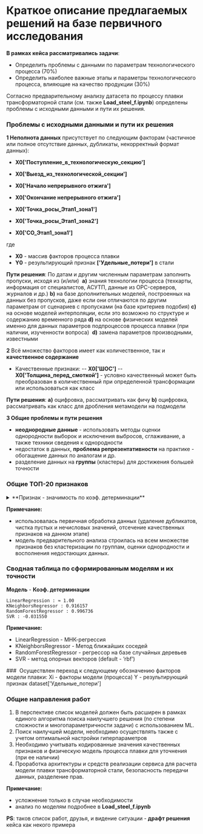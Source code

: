 # Краткое описание предлагаемых решений на базе первичного исследования

**В рамках кейса рассматривались задачи**:
- Определить проблемы с данными по параметрам технологического процесса (70%)
- Определить наиболее важные этапы и параметры технологического процесса, влияющие на
качество продукции (30%)

Согласно предварительному анализу датасета по процессу плавки трансформаторной стали (см. также **Load_steel_f.ipynb**) определены проблемы с исходными данными и пути их решения.

### **Проблемы с исходными данными и пути их решения**
**1 Неполнота данных** присутствует по следующим факторам (частичное или полное отсутствие данных, дубликаты, некорректный формат данных):
- **X0['Поступление_в_технологическую_секцию']**
- **X0['Выезд_из_технологической_секции']**

- **X0['Начало непрерывного отжига']**
- **X0['Окончание непрерывного отжига']**

- **X0['Точка_росы_Этап1_зона1']**
- **X0['Точка_росы_Этап1_зона2']**
- **X0['CO_Этап1_зона1']**

где
- **X0** - массив факторов процесса плавки
- **Y0** - результирующий признак **['Удельные_потери']** в стали

**Пути решения**:
По датам и другим численным параметрам заполнить пропуски, исходя из (и/или) 
**a)** знания технологии процесса (техкарты, информация от специалистов, АСУТП, данные из OPC-серверов, журналов и др.)
**b)** на базе дополнительных моделей, построенных на данных без пропусков, даже если они отличаются по другим параметрам от сценариев с пропусками (на базе критериев подобия)
**c)** на основе моделей интерполяции, если это возможно по структуре и содержанию временного ряда
**d)** на основе физических моделей именно для данных параметров подпроцессов процесса плавки (при наличии, изученности вопроса) 
**d)** замена параметров производными, известными

**2** Всё множество факторов имеет как количественное, так и **качественное содержание**
- Качественные признаки:
-- **X0['ШОС']**
-- **X0['Толщина_перед_смоткой']** - условно качественный может быть преобразован в количественный при определенной трансформации или использоваться как класс

**Пути решения**:
**a)** оцифровка, рассматривать как фичу
**b)** оцифровка, рассматривать как класс для дробления метамодели на подмодели

**3 Общие проблемы и пути решения**
- **неоднородные данные** - использовать методы оценки однородности выборок и исключения выбросов, сглаживание, а также техники сведения к однородности
- недостаток в данных, **проблема репрезентативности** на практике - обогащение данных по аналогам и др.
- разделение данных на **группы** (кластеры) для достижения большей точности

### **Общие ТОП-20 признаков**

<details>
<summary>**Признак - значимость по коэф. детерминации** </summary>
<ul>
<li>Удельные_потери	- 1.000000</ul>
<li>Средние_магнитные_потери	0.797610</ul>
<li>F	0.488820</ul>
<li>Al	0.472760</ul>
<li>Коэффициент_свойств_стали	0.447074</ul>
<li>Cr	0.386131</ul>
<li>Азот_среднее	0.370441</ul>
<li>Азот_начало	0.274943</ul>
<li>Азот_конец	0.273847</ul>
<li>Толщина_МС	0.260606</ul>
<li>Si	0.221579</ul>
<li>C	0.207444</ul>
<li>Углерод_конец	0.201244</ul>
<li>Углерод_среднее	0.183379</ul>
<li>Sn	0.177957</ul>
<li>Датчик_механических_свойств	0.175156</ul>
<li>Кислород_начало	0.153553</ul>
<li>T_Этап1_зона4	0.148593</ul>
<li>H2_Этап4_зона1	0.146318</ul>
<li>T_Этап1_зона5	0.140490</ul>
</ul>
</details>


**Примечание:** 
- использовалась первичная обработка данных (удаление дубликатов, чистка пустых и нечисловых значений, отсечение качественных признаков на данном этапе)
- модель предварительного анализа строилась на всем множестве признаков без кластеризации по группам, оценки однородности и восполнения недостающих данных.

### **Сводная таблица по сформированным моделям и их точности**
**Модель** - **Коэф. детерминации**
```
LinearRegression : ≈ 1.00
KNeighborsRegressor : 0.916157
RandomForestRegressor : 0.996736
SVR : -0.031550
```
**Примечание:** 
- LinearRegression - МНК-регрессия
- KNeighborsRegressor - Метод ближайших соседей
- RandomForestRegressor - регрессор на базе случайных деревьев
- SVR - метод опорных векторов (default - ’rbf’)

### 
Осуществлен переход к следующему обозначению факторов модели плавки:
Xi - факторы модели (процесса)
Y - результирующий признак dataset['Удельные_потери'] 


### **Общие направления работ**
1. В перспективе список моделей должен быть расширен в рамках единого алгоритма поиска наилучшего решения (по степени сложности и многопараметричности задачи) с использованием ML. 
2. Поиск наилучшей модели, необходимо осуществлять также с учетом оптимальной настройки гиперпараметров
3. Необходимо учитывать кодированные значения качественных признаков и физическую модель процесса плавки для уточнения (при ее наличии)
4. Проработка архитектуры и средств реализации сервиса для расчета модели плавки трансформаторной стали, безопасность передачи данных, разделение прав.

**Примечание:** 
- усложнение только в случае необходимости
- анализ по моделям подробнее в **Load_steel_f.ipynb**

**PS**: таков список работ, друзья, и видение ситуации - **драфт решения** кейса как некого примера

